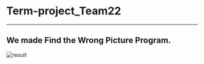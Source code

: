 # Term-project_Team22
----------
## We made Find the Wrong Picture Program.
![result](https://user-images.githubusercontent.com/81874869/207299179-4c53018f-9384-448b-915e-4bcdfb4509d0.png)
